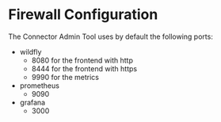 # Firewall Configuration

The Connector Admin Tool uses by default the following ports:

 - wildfly
   - 8080 for the frontend with http
   - 8444 for the frontend with https
   - 9990 for the metrics
 - prometheus
   - 9090
 - grafana
   - 3000
